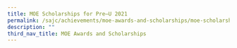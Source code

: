 ```yaml
---
title: MOE Scholarships for Pre–U 2021
permalink: /sajc/achievements/moe-awards-and-scholarships/moe-scholarships-for-pre-u-2021/
description: ""
third_nav_title: MOE Awards and Scholarships
---
```

